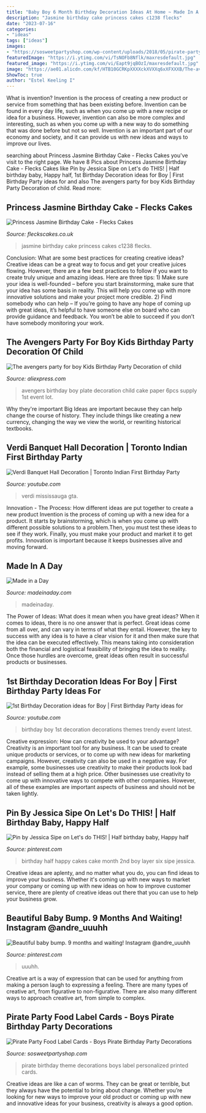 ```yaml
---
title: "Baby Boy 6 Month Birthday Decoration Ideas At Home ~ Made In A Day"
description: "Jasmine birthday cake princess cakes c1238 flecks"
date: "2023-07-16"
categories:
- "ideas"
tags: ["ideas"]
images:
- "https://sosweetpartyshop.com/wp-content/uploads/2018/05/pirate-party-food-label-cards-boys-pirate-birthday-party-decorations-pirate-party-theme-personalized-and-printed-set-of-12-5b00ea71.jpg"
featuredImage: "https://i.ytimg.com/vi/TsNOFb8Nflk/maxresdefault.jpg"
featured_image: "https://i.ytimg.com/vi/Eapt9jqBOzI/maxresdefault.jpg"
image: "https://ae01.alicdn.com/kf/HTB10GCRKpXXXXckXVXXq6xXFXXXB/The-avengers-party-for-boy-Kids-Birthday-Party-Decoration-of-child-Paper-Cake-Plate-blue-baby.jpg"
ShowToc: true
author: "Estel Keeling I"
---
```



What is invention?
Invention is the process of creating a new product or service from something that has been existing before. Invention can be found in every day life, such as when you come up with a new recipe or idea for a business. However, invention can also be more complex and interesting, such as when you come up with a new way to do something that was done before but not so well. Invention is an important part of our economy and society, and it can provide us with new ideas and ways to improve our lives.

	

		
searching about Princess Jasmine Birthday Cake - Flecks Cakes you've visit to the right page. We have 8 Pics about Princess Jasmine Birthday Cake - Flecks Cakes like Pin by Jessica Sipe on Let&#039;s do THIS! | Half birthday baby, Happy half, 1st Birthday Decoration ideas for Boy | First Birthday Party ideas for and also The avengers party for boy Kids Birthday Party Decoration of child. Read more:
		
    
## Princess Jasmine Birthday Cake - Flecks Cakes

<img loading=lazy src="https://fleckscakes.co.uk/wp-content/uploads/2015/12/C1238.jpg" onerror="this.onerror=null;this.src='https://tse2.mm.bing.net/th?id=OIP.IEkrk-0QAoztmyA3cmW-AAHaHa&amp;pid=15.1';" alt="Princess Jasmine Birthday Cake - Flecks Cakes">

_Source: fleckscakes.co.uk_

>jasmine birthday cake princess cakes c1238 flecks. 

	

Conclusion: What are some best practices for creating creative ideas?
Creative ideas can be a great way to focus and get your creative juices flowing. However, there are a few best practices to follow if you want to create truly unique and amazing ideas. Here are three tips: 1) Make sure your idea is well-founded – before you start brainstorming, make sure that your idea has some basis in reality. This will help you come up with more innovative solutions and make your project more credible. 2) Find somebody who can help – If you’re going to have any hope of coming up with great ideas, it’s helpful to have someone else on board who can provide guidance and feedback. You won’t be able to succeed if you don’t have somebody monitoring your work.

    
## The Avengers Party For Boy Kids Birthday Party Decoration Of Child

<img loading=lazy src="https://ae01.alicdn.com/kf/HTB10GCRKpXXXXckXVXXq6xXFXXXB/The-avengers-party-for-boy-Kids-Birthday-Party-Decoration-of-child-Paper-Cake-Plate-blue-baby.jpg" onerror="this.onerror=null;this.src='https://tse4.mm.bing.net/th?id=OIP.RiODbhDW_mLOmv_bJVtK6wHaHa&amp;pid=15.1';" alt="The avengers party for boy Kids Birthday Party Decoration of child">

_Source: aliexpress.com_

>avengers birthday boy plate decoration child cake paper 6pcs supply 1st event lot. 

	

Why they're important
Big Ideas are important because they can help change the course of history. They include things like creating a new currency, changing the way we view the world, or rewriting historical textbooks.

    
## Verdi Banquet Hall Decoration | Toronto Indian First Birthday Party

<img loading=lazy src="https://i.ytimg.com/vi/TsNOFb8Nflk/maxresdefault.jpg" onerror="this.onerror=null;this.src='https://tse3.mm.bing.net/th?id=OIP.JJ9Sal9zGh3EjpsWyENBcgHaEK&amp;pid=15.1';" alt="Verdi Banquet Hall Decoration | Toronto Indian First Birthday Party">

_Source: youtube.com_

>verdi mississauga gta. 

	

Innovation - The Process: How different ideas are put together to create a new product
Invention is the process of coming up with a new idea for a product. It starts by brainstorming, which is when you come up with different possible solutions to a problem.Then, you must test these ideas to see if they work. Finally, you must make your product and market it to get profits. Innovation is important because it keeps businesses alive and moving forward.

    
## Made In A Day

<img loading=lazy src="https://madeinaday.com/wp-content/uploads/2017/08/game-Home.jpg" onerror="this.onerror=null;this.src='https://tse1.mm.bing.net/th?id=OIP.6QqBodR5_NpVV5XsJAci4QHaLH&amp;pid=15.1';" alt="Made in a Day">

_Source: madeinaday.com_

>madeinaday. 

	

The Power of Ideas: What does it mean when you have great ideas?
When it comes to ideas, there is no one answer that is perfect. Great ideas come from all over, and can vary in terms of what they entail. However, the key to success with any idea is to have a clear vision for it and then make sure that the idea can be executed effectively. This means taking into consideration both the financial and logistical feasibility of bringing the idea to reality. Once those hurdles are overcome, great ideas often result in successful products or businesses.

    
## 1st Birthday Decoration Ideas For Boy | First Birthday Party Ideas For

<img loading=lazy src="https://i.ytimg.com/vi/Eapt9jqBOzI/maxresdefault.jpg" onerror="this.onerror=null;this.src='https://tse1.mm.bing.net/th?id=OIP.T9u-Pz1QTARXQ3pRH97N0wHaEK&amp;pid=15.1';" alt="1st Birthday Decoration ideas for Boy | First Birthday Party ideas for">

_Source: youtube.com_

>birthday boy 1st decoration decorations themes trendy event latest. 

	

Creative expression: How can creativity be used to your advantage?
Creativity is an important tool for any business. It can be used to create unique products or services, or to come up with new ideas for marketing campaigns. However, creativity can also be used in a negative way. For example, some businesses use creativity to make their products look bad instead of selling them at a high price. Other businesses use creativity to come up with innovative ways to compete with other companies. However, all of these examples are important aspects of business and should not be taken lightly.

    
## Pin By Jessica Sipe On Let&#039;s Do THIS! | Half Birthday Baby, Happy Half

<img loading=lazy src="https://i.pinimg.com/736x/78/fb/63/78fb63bfbe934e94a9d11fca1f250bb8--blueberry-girl-half-birthday.jpg" onerror="this.onerror=null;this.src='https://tse1.mm.bing.net/th?id=OIP.3rGk_rxTCjQxcKMXbTsDwAHaJ3&amp;pid=15.1';" alt="Pin by Jessica Sipe on Let&#039;s do THIS! | Half birthday baby, Happy half">

_Source: pinterest.com_

>birthday half happy cakes cake month 2nd boy layer six sipe jessica. 

	

Creative ideas are aplenty, and no matter what you do, you can find ideas to improve your business. Whether it's coming up with new ways to market your company or coming up with new ideas on how to improve customer service, there are plenty of creative ideas out there that you can use to help your business grow.

    
## Beautiful Baby Bump. 9 Months And Waiting! Instagram @andre_uuuhh

<img loading=lazy src="https://i.pinimg.com/736x/62/70/dc/6270dc8648610dcb53de78d5e5da9caa.jpg" onerror="this.onerror=null;this.src='https://tse4.mm.bing.net/th?id=OIP.-l1WIb3Fjrc-aw3wNGhqsAHaF7&amp;pid=15.1';" alt="Beautiful baby bump. 9 months and waiting! Instagram @andre_uuuhh">

_Source: pinterest.com_

>uuuhh. 

	

Creative art is a way of expression that can be used for anything from making a person laugh to expressing a feeling. There are many types of creative art, from figurative to non-figurative. There are also many different ways to approach creative art, from simple to complex.

    
## Pirate Party Food Label Cards - Boys Pirate Birthday Party Decorations

<img loading=lazy src="https://sosweetpartyshop.com/wp-content/uploads/2018/05/pirate-party-food-label-cards-boys-pirate-birthday-party-decorations-pirate-party-theme-personalized-and-printed-set-of-12-5b00ea71.jpg" onerror="this.onerror=null;this.src='https://tse3.mm.bing.net/th?id=OIP.Zy9x2a3c2XKEkv7brCooGgHaLJ&amp;pid=15.1';" alt="Pirate Party Food Label Cards - Boys Pirate Birthday Party Decorations">

_Source: sosweetpartyshop.com_

>pirate birthday theme decorations boys label personalized printed cards. 

	

Creative ideas are like a can of worms. They can be great or terrible, but they always have the potential to bring about change. Whether you’re looking for new ways to improve your old product or coming up with new and innovative ideas for your business, creativity is always a good option.


